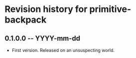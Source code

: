 # Revision history for primitive-backpack

## 0.1.0.0 -- YYYY-mm-dd

* First version. Released on an unsuspecting world.
